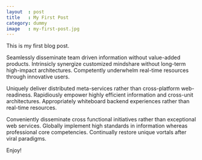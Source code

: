 ```yaml
---
layout  : post
title   : My First Post
category: dummy
image   : my-first-post.jpg
---
```


This is my first blog post.

Seamlessly disseminate team driven information without value-added products. Intrinsicly synergize customized mindshare without long-term high-impact architectures. Competently underwhelm real-time resources through innovative users. 

Uniquely deliver distributed meta-services rather than cross-platform web-readiness. Rapidiously empower highly efficient information and cross-unit architectures. Appropriately whiteboard backend experiences rather than real-time resources. 

Conveniently disseminate cross functional initiatives rather than exceptional web services. Globally implement high standards in information whereas professional core competencies. Continually restore unique vortals after viral paradigms.

Enjoy!